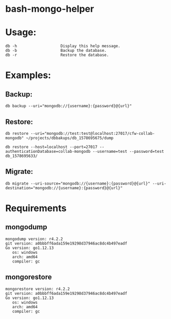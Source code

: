 # bash-mongo-helper

# Usage:
```
db -h                   Display this help message.
db -b                   Backup the database.
db -r                   Restore the database.
```

# Examples:

## Backup:
`db backup --uri="mongodb://{username}:{password}@{url}"`

## Restore:
`db restore --uri="mongodb://test:test@localhost:27017/cfw-collab-mongodb" ~/projects/dbbakups/db_1578695675/dump`

`db restore --host=localhost --port=27017 --authenticationDatabase=collab-mongodb --username=test --password=test db_1578695633/`

## Migrate:
`db migrate --uri-source="mongodb://{username}:{password}@{url}" --uri-destination="mongodb://{username}:{password}@{url}"`

# Requirements

## mongodump
```
mongodump version: r4.2.2
git version: a0bbbff6ada159e19298d37946ac8dc4b497eadf
Go version: go1.12.13
   os: windows
   arch: amd64
   compiler: gc
```

## mongorestore
```
mongorestore version: r4.2.2
git version: a0bbbff6ada159e19298d37946ac8dc4b497eadf
Go version: go1.12.13
   os: windows
   arch: amd64
   compiler: gc
```
